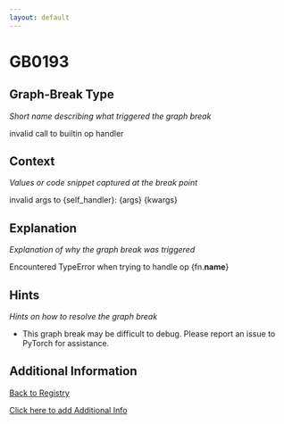 ```yaml
---
layout: default
---
```

# GB0193

## Graph-Break Type
*Short name describing what triggered the graph break*

invalid call to builtin op handler

## Context
*Values or code snippet captured at the break point*

invalid args to {self_handler}: {args} {kwargs}

## Explanation
*Explanation of why the graph break was triggered*

Encountered TypeError when trying to handle op {fn.__name__}

## Hints
*Hints on how to resolve the graph break*

- This graph break may be difficult to debug. Please report an issue to PyTorch for assistance.


## Additional Information

<!-- ADDITIONAL INFORMATION START - Add custom information below this line -->

<!-- ADDITIONAL INFORMATION END -->

[Back to Registry](../index.html)

[Click here to add Additional Info](https://github.com/pytorch-labs/compile-graph-break-site/edit/main/docs/gb/gb0193.md)
